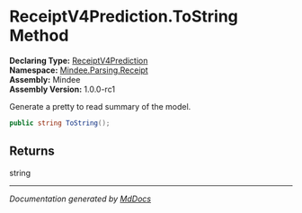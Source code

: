 ﻿<!--  
  <auto-generated>   
    The contents of this file were generated by a tool.  
    Changes to this file may be list if the file is regenerated  
  </auto-generated>   
-->

# ReceiptV4Prediction.ToString Method

**Declaring Type:** [ReceiptV4Prediction](../index.md)  
**Namespace:** [Mindee.Parsing.Receipt](../../index.md)  
**Assembly:** Mindee  
**Assembly Version:** 1.0.0\-rc1

Generate a pretty to read summary of the model.

```csharp
public string ToString();
```

## Returns

string

___

*Documentation generated by [MdDocs](https://github.com/ap0llo/mddocs)*
